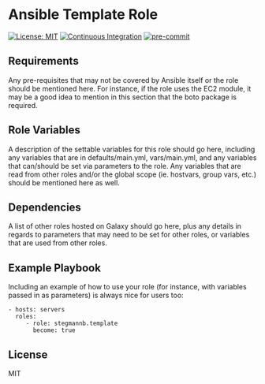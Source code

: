 # Ansible Template Role

[![License: MIT](https://img.shields.io/github/license/stegmannb/ansible-role-template)](https://github.com/stegmannb/ansible-role-template/blob/master/LICENSE)
[![Continuous Integration](https://github.com/stegmannb/ansible-role-template/actions/workflows/continuous-integration.yml/badge.svg)](https://github.com/stegmannb/ansible-role-template/actions/workflows/continuous-integration.yml)
[![pre-commit](https://img.shields.io/badge/pre--commit-enabled-brightgreen?logo=pre-commit&logoColor=white)](https://github.com/pre-commit/pre-commit)

## Requirements

Any pre-requisites that may not be covered by Ansible itself or the role should be mentioned here. For instance, if the role uses the EC2 module, it may be a good idea to mention in this section that the boto package is required.

## Role Variables

A description of the settable variables for this role should go here, including any variables that are in defaults/main.yml, vars/main.yml, and any variables that can/should be set via parameters to the role. Any variables that are read from other roles and/or the global scope (ie. hostvars, group vars, etc.) should be mentioned here as well.

## Dependencies

A list of other roles hosted on Galaxy should go here, plus any details in regards to parameters that may need to be set for other roles, or variables that are used from other roles.

## Example Playbook

Including an example of how to use your role (for instance, with variables passed in as parameters) is always nice for users too:

    - hosts: servers
      roles:
         - role: stegmannb.template
           become: true

## License

MIT
